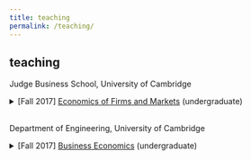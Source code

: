 ```yaml
---
title: teaching
permalink: /teaching/
---
```


## teaching

<!--
Department of Economics, University of Cambridge
<details>
<summary> [Fall 2018] <a href="http://www.econ.cam.ac.uk/graduate/mphil/modules/E100.pdf" target="_blank">Microeconomics</a> (graduate)</summary>
<p align="justify"> This course will cover the standard economic models of individual decision-making with and without uncertainty, models of consumer behaviour and producer behaviour under perfect competition and the Arrow-Debreu general equilibrium model.
The course is divided into three parts: choice theory (preferences, choice and utility), choice under uncertainty, and general equilibrium. </p>
</details>
<details>
<summary> [Spring 2019] <a href="http://www.econ.cam.ac.uk/graduate/mphil/modules/R101.pdf" target="_blank">Microeconomics II</a> (graduate)</summary>
<p align="justify"> This course aims to familiarise students with the basic tools of (mainly non-cooperative) game theory and to enable them to apply game-theoretic-skills to simple economic problems. The course will cover static games of complete and incomplete information, mechanism design with applications to auctions and contracts, dynamic games with perfect information, bargaining, repeated games, and dynamic games with imperfect/incomplete information. </p>
</details>
<details>
<summary> [Fall 2018, Spring 2019] <a href="http://www.econ.cam.ac.uk/ba/outlines/Part_IIB_Paper_4.pdf" target="_blank"> Economic Theory and Analysis</a> (undergraduate)</summary>
<p align="justify"> The paper introduces some of the most important concepts and methods of economic theory. It aims
to show how economic models are formulated, and their implications derived; and to acquaint
participants with a number of particularly important models in economics.
The course is divided into three parts: game theory, general equilibrium theory, and networks and experiments. </p>
</details> <br>
-->

Judge Business School, University of Cambridge
<details>
<summary> [Fall 2017] <a href="https://www.jbs.cam.ac.uk/programmes/undergraduate/programme-overview/core-courses/" target="_blank">Economics of Firms and Markets</a> (undergraduate)</summary>
<p align="justify"> The course shows how business economics may be used to explain and predict phenomena relating to markets and firms, and explores some of the possible uses of business economics in the analysis of management problems and in managerial decision-making. The course covers basic microeconomics and introduces macroeconomics. </p>
</details> <br>

Department of Engineering, University of Cambridge
<details>
<summary> [Fall 2017] <a href="http://teaching.eng.cam.ac.uk/content/engineering-tripos-part-iia-3e1-business-economics-2017-18" target="_blank">Business Economics</a> (undergraduate)</summary>
<p align="justify"> The aims of the course are to introduce students to the use of economics to understand the operation and decisions of businesses, their industrial environment and the macroeconomy. Specific topics that are covered include consumer theory, theory of the firm and different market structures, game theory, and welfare economics. </p>
</details>
